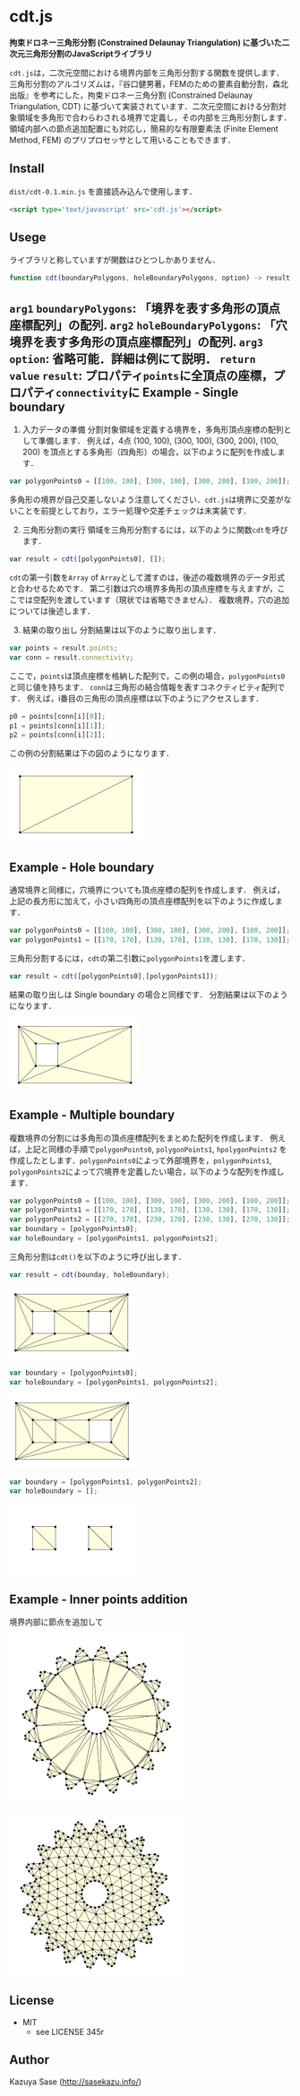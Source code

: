 cdt.js
======
**拘束ドロネー三角形分割 (Constrained Delaunay Triangulation) に基づいた二次元三角形分割のJavaScriptライブラリ**

`cdt.js`は，二次元空間における境界内部を三角形分割する関数を提供します．三角形分割のアルゴリズムは，『谷口健男著，FEMのための要素自動分割，森北出版』を参考にした，拘束ドロネー三角分割 (Constrained Delaunay Triangulation, CDT) に基づいて実装されています．二次元空間における分割対象領域を多角形で合わらわされる境界で定義し，その内部を三角形分割します．領域内部への節点追加配置にも対応し，簡易的な有限要素法 (Finite Element Method, FEM) のプリプロセッサとして用いることもできます．


Install
---
`dist/cdt-0.1.min.js` を直接読み込んで使用します．
```html
<script type='text/javascript' src='cdt.js'></script>
```


Usege
---
ライブラリと称していますが関数はひとつしかありません．
```javascript
function cdt(boundaryPolygons, holeBoundaryPolygons, option) -> result
```
`arg1` `boundaryPolygons`: 「境界を表す多角形の頂点座標配列」の配列.
`arg2` `holeBoundaryPolygons`: 「穴境界を表す多角形の頂点座標配列」の配列.
`arg3` `option`: 省略可能．詳細は例にて説明．
`return value` `result`: プロパティ`points`に全頂点の座標，プロパティ`connectivity`に
Example - Single boundary
---
1. 入力データの準備
分割対象領域を定義する境界を，多角形頂点座標の配列として準備します．
例えば，4点 (100, 100), (300, 100), (300, 200), (100, 200) を頂点とする多角形（四角形）の場合，以下のように配列を作成します．
```javascript
var polygonPoints0 = [[100, 100], [300, 100], [300, 200], [100, 200]];	// 長方形の頂点座標配列
```
多角形の境界が自己交差しないよう注意してください．`cdt.js`は境界に交差がないことを前提としており，エラー処理や交差チェックは未実装です．

2. 三角形分割の実行
領域を三角形分割するには，以下のように関数`cdt`を呼びます．
```javascript
var result = cdt([polygonPoints0], []);
```
`cdt`の第一引数を`Array` of `Array`として渡すのは，後述の複数境界のデータ形式と合わせるためです．
第二引数は穴の境界多角形の頂点座標を与えますが，ここでは空配列を渡しています（現状では省略できません）．
複数境界，穴の追加については後述します．

3. 結果の取り出し
分割結果は以下のように取り出します．
```javascript
var points = result.points;
var conn = result.connectivity;
```
ここで，`points`は頂点座標を格納した配列で，この例の場合，`polygonPoints0`と同じ値を持ちます．
`conn`は三角形の結合情報を表すコネクティビティ配列です．
例えば，i番目の三角形の頂点座標は以下のようにアクセスします．
```javascript
p0 = points[conn[i][0]];
p1 = points[conn[i][1]];
p2 = points[conn[i][2]];
```
この例の分割結果は下の図のようになります．

![rectangle](img/square.png)

Example - Hole boundary
---
通常境界と同様に，穴境界についても頂点座標の配列を作成します．
例えば，上記の長方形に加えて，小さい四角形の頂点座標配列を以下のように作成します．
```javascript
var polygonPoints0 = [[100, 100], [300, 100], [300, 200], [100, 200]];	// 長方形の頂点座標配列
var polygonPoints1 = [[170, 170], [130, 170], [130, 130], [170, 130]];	// 小さい四角形の頂点座標配列
```
三角形分割するには，`cdt`の第二引数に`polygonPoints1`を渡します．
```javascript
var result = cdt([polygonPoints0],[polygonPoints1]);
```
結果の取り出しは Single boundary の場合と同様です．
分割結果は以下のようになります．


![rectangle with hole](img/hole.png)

Example - Multiple boundary
---
複数境界の分割には多角形の頂点座標配列をまとめた配列を作成します．
例えば，上記と同様の手順で`polygonPoints0`, `polygonPoints1`, `hpolygonPoints2` を作成したとします．`polygonPoints0`によって外部境界を，`polygonPoints1`, `polygonPoints2`によって穴境界を定義したい場合，以下のような配列を作成します．
```javascript
var polygonPoints0 = [[100, 100], [300, 100], [300, 200], [100, 200]];
var polygonPoints1 = [[170, 170], [130, 170], [130, 130], [170, 130]];
var polygonPoints2 = [[270, 170], [230, 170], [230, 130], [270, 130]];
var boundary = [polygonPoints0];
var holeBoundary = [polygonPoints1, polygonPoints2];
```
三角形分割は`cdt()`を以下のように呼び出します．
```javascript
var result = cdt(bounday, holeBoundary);
```

![rectangle with hole](img/multiple1.png)

```javascript
var boundary = [polygonPoints0];
var holeBoundary = [polygonPoints1, polygonPoints2];
```

![rectangle with hole](img/multiple2.png)

```javascript
var boundary = [polygonPoints1, polygonPoints2];
var holeBoundary = [];
```

![rectangle with hole](img/multiple3.png)

Example - Inner points addition
---
境界内部に節点を追加して

![rectangle with hole](img/gear.png)

![rectangle with hole](img/gear-inner.png)


## License
* MIT
    * see LICENSE   345r


## Author

Kazuya Sase (http://sasekazu.info/)